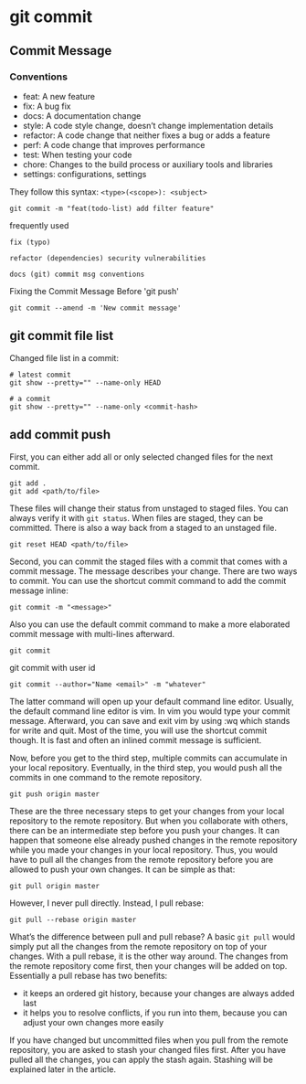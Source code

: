# git commit

## Commit Message

### Conventions

- feat: A new feature
- fix: A bug fix
- docs: A documentation change
- style: A code style change, doesn’t change implementation details
- refactor: A code change that neither fixes a bug or adds a feature
- perf: A code change that improves performance
- test: When testing your code
- chore: Changes to the build process or auxiliary tools and libraries
- settings: configurations, settings

They follow this syntax: `<type>(<scope>): <subject>`

```
git commit -m "feat(todo-list) add filter feature"
```

frequently used

```
fix (typo)

refactor (dependencies) security vulnerabilities

docs (git) commit msg conventions
```

Fixing the Commit Message Before 'git push'

```
git commit --amend -m 'New commit message'
```

## git commit file list

Changed file list in a commit:

```
# latest commit
git show --pretty="" --name-only HEAD

# a commit
git show --pretty="" --name-only <commit-hash>
```

## add commit push

First, you can either add all or only selected changed files for the next commit.

```
git add .
git add <path/to/file>
```

These files will change their status from unstaged to staged files. You can always verify it with `git status`. When files are staged, they can be committed. There is also a way back from a staged to an unstaged file.

```
git reset HEAD <path/to/file>
```

Second, you can commit the staged files with a commit that comes with a commit message. The message describes your change. There are two ways to commit. You can use the shortcut commit command to add the commit message inline:

```
git commit -m "<message>"
```

Also you can use the default commit command to make a more elaborated commit message with multi-lines afterward.

```
git commit
```

git commit with user id

```
git commit --author="Name <email>" -m "whatever"
```

The latter command will open up your default command line editor. Usually, the default command line editor is vim. In vim you would type your commit message. Afterward, you can save and exit vim by using :wq which stands for write and quit. Most of the time, you will use the shortcut commit though. It is fast and often an inlined commit message is sufficient.

Now, before you get to the third step, multiple commits can accumulate in your local repository. Eventually, in the third step, you would push all the commits in one command to the remote repository.

```
git push origin master
```

These are the three necessary steps to get your changes from your local repository to the remote repository. But when you collaborate with others, there can be an intermediate step before you push your changes. It can happen that someone else already pushed changes in the remote repository while you made your changes in your local repository. Thus, you would have to pull all the changes from the remote repository before you are allowed to push your own changes. It can be simple as that:

```
git pull origin master
```

However, I never pull directly. Instead, I pull rebase:

```
git pull --rebase origin master
```

What’s the difference between pull and pull rebase? A basic `git pull` would simply put all the changes from the remote repository on top of your changes. With a pull rebase, it is the other way around. The changes from the remote repository come first, then your changes will be added on top. Essentially a pull rebase has two benefits:

- it keeps an ordered git history, because your changes are always added last
- it helps you to resolve conflicts, if you run into them, because you can adjust your own changes more easily

If you have changed but uncommitted files when you pull from the remote repository, you are asked to stash your changed files first. After you have pulled all the changes, you can apply the stash again. Stashing will be explained later in the article.
